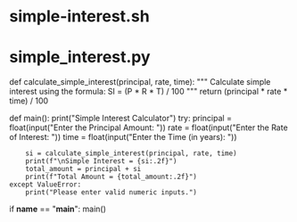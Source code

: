 # simple-interest.sh
# simple_interest.py

def calculate_simple_interest(principal, rate, time):
    """
    Calculate simple interest using the formula:
    SI = (P * R * T) / 100
    """
    return (principal * rate * time) / 100


def main():
    print("Simple Interest Calculator")
    try:
        principal = float(input("Enter the Principal Amount: "))
        rate = float(input("Enter the Rate of Interest: "))
        time = float(input("Enter the Time (in years): "))

        si = calculate_simple_interest(principal, rate, time)
        print(f"\nSimple Interest = {si:.2f}")
        total_amount = principal + si
        print(f"Total Amount = {total_amount:.2f}")
    except ValueError:
        print("Please enter valid numeric inputs.")


if __name__ == "__main__":
    main()
